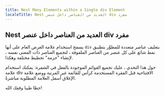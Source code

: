 ```yaml
---
title: Nest Many Elements within a Single div Element
localeTitle: Nest العديد من العناصر داخل عنصر div مفرد
---
```

## Nest العديد من العناصر داخل عنصر div مفرد

يسمح استخدام علامة الغرض العام على أنها `div` بتغليف عناصر متعددة للمطوِّر بتطبيق نمط شائع على كل عنصر من العناصر الملفوفة ، لتجميع العناصر ذات المعنى نفسه ، لإنشاء "حزمة" تخطيط مختلفة وهكذا.

حول هذا التحدي ، عليك تجميع القوائم الموجودة بالفعل في الشفرة: يمكنك استخدام علامة div الافتتاحية قبل الفقرة المستخدمة كرأس للقائمة غير المرتبة ووضع علامة الإغلاق أسفل العلامة المطلوبة مباشرةً.

حظا طيبا وفقك الله!